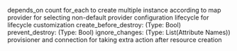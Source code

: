 depends_on
count
for_each to create multiple instance according to map 
provider for selecting non-default provider configuration
lifecycle for lifecycle customization
    create_before_destroy: (Type: Bool)
    prevent_destroy: (Type: Bool)
    ignore_changes: (Type: List(Attribute Names))
provisioner and connection for taking extra action after resource creation